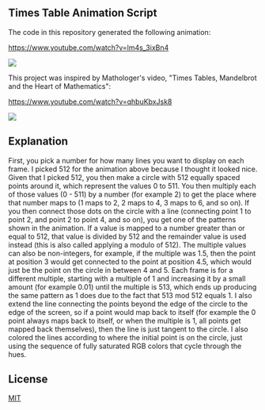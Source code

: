 ## Times Table Animation Script

The code in this repository generated the following animation:

https://www.youtube.com/watch?v=lm4s_3ixBn4

[<img src="https://img.youtube.com/vi/lm4s_3ixBn4/hqdefault.jpg">](https://www.youtube.com/watch?v=lm4s_3ixBn4)

This project was inspired by Mathologer's video, "Times Tables, Mandelbrot and the Heart of Mathematics": 

https://www.youtube.com/watch?v=qhbuKbxJsk8

[<img src="https://img.youtube.com/vi/qhbuKbxJsk8/hqdefault.jpg">](https://www.youtube.com/watch?v=qhbuKbxJsk8)


## Explanation

First, you pick a number for how many lines you want to display on each frame. I
picked 512 for the animation above because I thought it looked nice.
Given that I picked 512, you then make a circle with 512 equally spaced
points around it, which represent the values 0 to 511. You then multiply
each of those values (0 - 511) by a number (for example 2) to get the
place where that number maps to (1 maps to 2, 2 maps to 4, 3 maps to 6,
and so on). If you then connect those dots on the circle with a line
(connecting point 1 to point 2, and point 2 to point 4, and so on), you
get one of the patterns shown in the animation. If a value is mapped to
a number greater than or equal to 512, that value is divided by 512 and
the remainder value is used instead (this is also called applying a
modulo of 512). The multiple values can also be non-integers, for
example, if the multiple was 1.5, then the point at position 3 would get
connected to the point at position 4.5, which would just be the point on
the circle in between 4 and 5. Each frame is for a different multiple,
starting with a multiple of 1 and increasing it by a small amount (for
example 0.01) until the multiple is 513, which ends up producing the
same pattern as 1 does due to the fact that 513 mod 512 equals 1. I also
extend the line connecting the points beyond the edge of the circle to
the edge of the screen, so if a point would map back to itself (for
example the 0 point always maps back to itself, or when the multiple is
1, all points get mapped back themselves), then the line is just tangent
to the circle. I also colored the lines according to where the initial
point is on the circle, just using the sequence of fully saturated RGB
colors that cycle through the hues.


## License

[MIT](LICENSE)